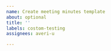 ```yaml
---
name: Create meeting minutes template
about: optional
title: ''
labels: costom-testing
assignees: averi-u

---
```



